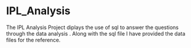 # IPL_Analysis

The IPL Analysis Project diplays the use of sql to answer the questions through the data analysis . Along with the sql file I have provided the data files for the reference.
